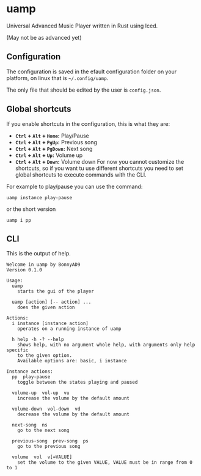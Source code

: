 # uamp
Universal Advanced Music Player written in Rust using Iced.

(May not be as advanced yet)

## Configuration
The configuration is saved in the efault configuration folder on your
platform, on linux that is `~/.config/uamp`.

The only file that should be edited by the user is `config.json`.

## Global shortcuts
If you enable shortcuts in the configuration, this is what they are:
- **`Ctrl` + `Alt` + `Home`:** Play/Pause
- **`Ctrl` + `Alt` + `PgUp`:** Previous song
- **`Ctrl` + `Alt` + `PgDown`:** Next song
- **`Ctrl` + `Alt` + `Up`:** Volume up
- **`Ctrl` + `Alt` + `Down`:** Volume down
For now you cannot customize the shortcuts, so if you want tu use different
shortcuts you need to set global shortcuts to execute commands with the CLI.

For example to play/pause you can use the command:
```
uamp instance play-pause
```
or the short version
```
uamp i pp
```

## CLI
This is the output of help.
```
Welcome in uamp by BonnyAD9
Version 0.1.0

Usage:
  uamp
    starts the gui of the player

  uamp [action] [-- action] ...
    does the given action

Actions:
  i instance [instance action]
    operates on a running instance of uamp

  h help -h -? --help
    shows help, with no argument whole help, with arguments only help specific
    to the given option.
    Available options are: basic, i instance

Instance actions:
  pp  play-pause
    toggle between the states playing and paused

  volume-up  vol-up  vu
    increase the volume by the default amount

  volume-down  vol-down  vd
    decrease the volume by the default amount

  next-song  ns
    go to the next song

  previous-song  prev-song  ps
    go to the previous song

  volume  vol  v[=VALUE]
    set the volume to the given VALUE, VALUE must be in range from 0 to 1
```
